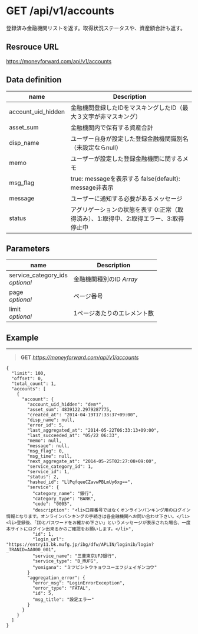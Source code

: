 # GET /api/v1/accounts
登録済み金融機関リストを返す。取得状況ステータスや、資産額合計も返す。

## Resrouce URL
https://moneyforward.com/api/v1/accounts

## Data definition

name | Description 
-----------|------------------------
account_uid_hidden | 金融機関登録したIDをマスキングしたID（最大３文字が非マスキング）
asset_sum | 金融機関内で保有する資産合計
disp_name | ユーザー自身が設定した登録金融機関識別名（未設定ならnull）
memo | ユーザーが設定した登録金融機関に関するメモ
msg_flag | true: messageを表示する false(default): message非表示
message | ユーザーに通知する必要があるメッセージ
status | アグリゲーションの状態を表す 0:正常（取得済み）、1:取得中、2:取得エラー、3:取得停止中

## Parameters
name | Description 
-----------|------------------------
service_category_ids <br> *optional*  | 金融機関種別のID *Array*
page <br> *optional*  | ページ番号
limit  <br> *optional*  | 1ページあたりのエレメント数

 
## Example
***
> **GET** *https://moneyforward.com/api/v1/accounts*

    {
      "limit": 100,
      "offset": 0,
      "total_count": 1,
      "accounts": [
        {
          "account": {
            "account_uid_hidden": "dem*",
            "asset_sum": 4839122.2979287775,
            "created_at": "2014-04-19T17:33:37+09:00",
            "disp_name": null,
            "error_id": 5,
            "last_aggregated_at": "2014-05-22T06:33:13+09:00",
            "last_succeeded_at": "05/22 06:33",
            "memo": null,
            "message": null,
            "msg_flag": 0,
            "msg_time": null,
            "next_aggregate_at": "2014-05-25T02:27:08+09:00",
            "service_category_id": 1,
            "service_id": 1,
            "status": 2,
            "hashed_id": "LlPqfqeeCZavwPBLmUy6xg==",
            "service": {
              "category_name": "銀行",
              "category_type": "BANK",
              "code": "0005",
              "description": "<li>口座番号ではなくオンラインバンキング用のログイン情報となります。オンラインバンキングの手続きは各金融機関へお問い合わせ下さい。</li><li>登録後、「IDとパスワードをお確かめ下さい」というメッセージが表示された場合、一度本サイトにログイン出来るかのご確認をお願いします。</li>",
              "id": 1,
              "login_url": "https://entry11.bk.mufg.jp/ibg/dfw/APLIN/loginib/login?_TRANID=AA000_001",
              "service_name": "三菱東京UFJ銀行",
              "service_type": "B_MUFG",
              "yomigana": "ミツビシトウキョウユーエフジェイギンコウ"
            }
            "aggregation_error": {
              "error_msg": "LoginErrorException",
              "error_type": "FATAL",
              "id": 5,
              "msg_title": "設定エラー"
            }
          }
        }
      ]
    }